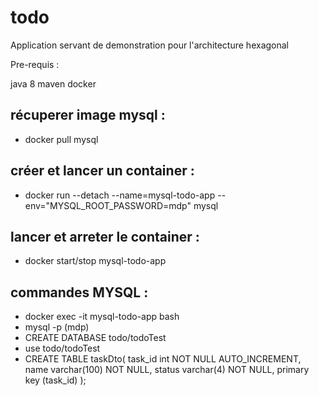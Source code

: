 # todo
Application servant de demonstration pour l'architecture hexagonal


Pre-requis :

java 8
maven
docker

## récuperer image mysql :
- docker pull mysql

## créer et lancer un container :
- docker run --detach --name=mysql-todo-app --env="MYSQL_ROOT_PASSWORD=mdp" mysql

## lancer et arreter le container :
- docker start/stop mysql-todo-app

## commandes MYSQL :
- docker exec -it mysql-todo-app bash
- mysql -p (mdp)
- CREATE DATABASE todo/todoTest
- use todo/todoTest
- CREATE TABLE taskDto( 
    task_id int NOT NULL AUTO_INCREMENT, 
    name varchar(100) NOT NULL, 
    status varchar(4) NOT NULL, 
    primary key (task_id) 
);

